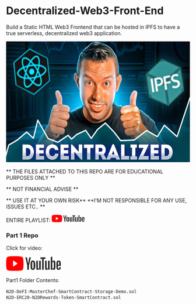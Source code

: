 # Decentralized-Web3-Front-End
Build a Static HTML Web3 Frontend that can be hosted in IPFS to have a true serverless, decentralized web3 application.

<img src="https://raw.githubusercontent.com/net2devcrypto/misc/main/decentralized.jpg" width="550" height="330">

** THE FILES ATTACHED TO THIS REPO ARE FOR EDUCATIONAL PURPOSES ONLY **

** NOT FINANCIAL ADVISE **

** USE IT AT YOUR OWN RISK** **I'M NOT RESPONSIBLE FOR ANY USE, ISSUES ETC.. **

ENTIRE PLAYLIST:
<a href="https://www.youtube.com/watch?v=L-sDrg_SAzw&list=PLLkrq2VBYc1ZosEDxNkUdrAvW_iVlPf0K" target="_blank"><img src="https://github.com/net2devcrypto/misc/blob/main/ytlogo2.png" width="90" height="20"></a>

<h3>Part 1 Repo</h3>

Click for video:

<a href="https://youtu.be/_J9OjX4dRAw" target="_blank"><img src="https://github.com/net2devcrypto/misc/blob/main/ytlogo2.png" width="150" height="40"></a>

Part1 Folder Contents:

```shell
N2D-DeFI-MasterChef-SmartContract-Storage-Demo.sol
N2D-ERC20-N2DRewards-Token-SmartContract.sol
```


